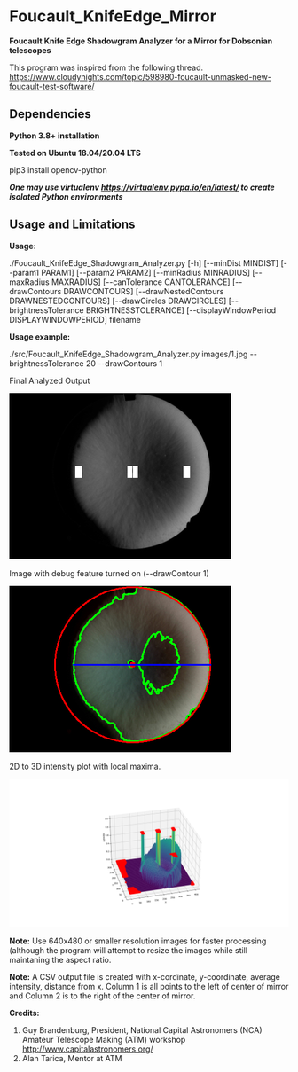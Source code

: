 # Foucault_KnifeEdge_Mirror

**Foucault Knife Edge Shadowgram Analyzer for a Mirror for Dobsonian telescopes**

This program was inspired from the following thread. https://www.cloudynights.com/topic/598980-foucault-unmasked-new-foucault-test-software/

## Dependencies

**Python 3.8+ installation**

**Tested on Ubuntu 18.04/20.04 LTS**

pip3 install opencv-python

***One may use virtualenv https://virtualenv.pypa.io/en/latest/ to create isolated Python environments***

## Usage and Limitations

**Usage:** 

./Foucault_KnifeEdge_Shadowgram_Analyzer.py [-h] [--minDist MINDIST] [--param1 PARAM1] [--param2 PARAM2] [--minRadius MINRADIUS] [--maxRadius MAXRADIUS] [--canTolerance CANTOLERANCE]
                                                 [--drawContours DRAWCONTOURS] [--drawNestedContours DRAWNESTEDCONTOURS] [--drawCircles DRAWCIRCLES] [--brightnessTolerance BRIGHTNESSTOLERANCE]
                                                 [--displayWindowPeriod DISPLAYWINDOWPERIOD]
                                                 filename

**Usage example:** 

./src/Foucault_KnifeEdge_Shadowgram_Analyzer.py images/1.jpg --brightnessTolerance 20 --drawContours 1

Final Analyzed Output

![alt text]( https://github.com/enthusiasticgeek/Foucault_KnifeEdge_Mirror/blob/main/images/saved_gray_image.png "example output")

Image with debug feature turned on (--drawContour 1)

![alt text]( https://github.com/enthusiasticgeek/Foucault_KnifeEdge_Mirror/blob/main/images/saved_debugging_image.png "example output")

2D to 3D intensity plot with local maxima.

![alt text]( https://github.com/enthusiasticgeek/Foucault_KnifeEdge_Mirror/blob/main/images/3d_intensity_plot.png "example output")

**Note:** Use 640x480 or smaller resolution images for faster processing (although the program will attempt to resize the images while still maintaning the aspect ratio.

**Note:** A CSV output file is created with x-cordinate, y-coordinate, average intensity, distance from x. Column 1 is all points to the left of center of mirror and Column 2 is to the right of the center of mirror.

**Credits:**

1. Guy Brandenburg, President, National Capital Astronomers (NCA) Amateur Telescope Making (ATM) workshop <http://www.capitalastronomers.org/>
2. Alan Tarica, Mentor at ATM
